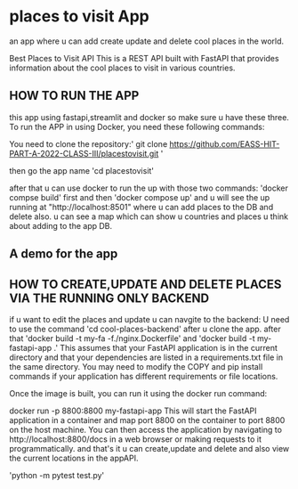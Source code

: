 # places to visit App
an app where u can add create update and delete cool places in the world.

Best Places to Visit API
This is a REST API built with FastAPI that provides information about the cool places to visit in various countries.

## HOW TO RUN THE APP
this app using fastapi,streamlit and docker so make sure u have these three. 
To run the APP in  using Docker, you need these following commands:


You need to clone the repository:' git clone https://github.com/EASS-HIT-PART-A-2022-CLASS-III/placestovisit.git '

then go the app name 'cd placestovisit'

after that u can use docker to run the up with those two commands:
'docker compse build' first and then 'docker compose up'
and u will see the up running at "http://localhost:8501" where u can add places to the DB and delete also.
u can see a map which can show u countries and places u think about adding to the app DB.

## A demo for the app 

## HOW TO CREATE,UPDATE AND DELETE PLACES VIA THE RUNNING ONLY BACKEND
if u want to edit the places and update u can navgite to the backend:
U need to use the command 'cd cool-places-backend' after u clone the app.
after that 'docker build -t my-fa -f./nginx.Dockerfile' and 'docker build -t my-fastapi-app .' This assumes that your FastAPI application is in the current directory and that your dependencies are listed in a requirements.txt file in the same directory. You may need to modify the COPY and pip install commands if your application has different requirements or file locations.

Once the image is built, you can run it using the docker run command:

docker run -p 8800:8800 my-fastapi-app This will start the FastAPI application in a container and map port 8800 on the container to port 8800 on the host machine. You can then access the application by navigating to http://localhost:8800/docs in a web browser or making requests to it programmatically.
and that's it u can create,update and delete and also view the current locations in the appAPI.

'python -m pytest test.py'
